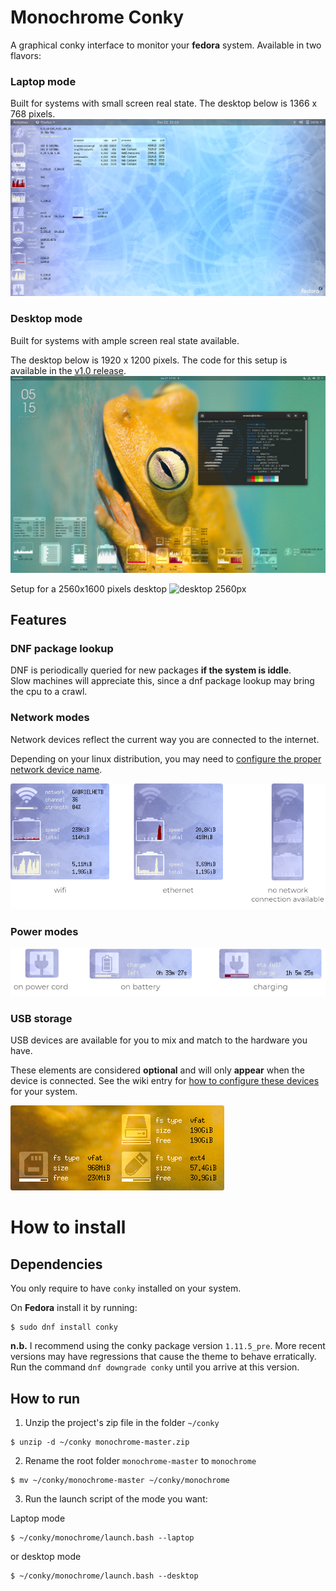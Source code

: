 # Monochrome Conky
A graphical conky interface to monitor your **fedora** system.  Available in two flavors:

### Laptop mode
Built for systems with small screen real state.  The desktop below is 1366 x 768 pixels.
![laptop](images/screenshots/small-v04.png)

### Desktop mode
Built for systems with ample screen real state available.

The desktop below is 1920 x 1200 pixels.  The code for this setup is available in the [v1.0 release](https://github.com/ernesto1/monochrome/releases/tag/v1.0).
![desktop 1920px](images/screenshots/large-v04.png)

Setup for a 2560x1600 pixels desktop
![desktop 2560px](images/screenshots/large-v05.png)

## Features
### DNF package lookup
DNF is periodically queried for new packages **if the system is iddle**.  
Slow machines will appreciate this, since a dnf package lookup may bring the cpu to a crawl.
### Network modes
Network devices reflect the current way you are connected to the internet.

Depending on your linux distribution, you may need to [configure the proper network device name](https://github.com/ernesto1/monochrome/wiki#network-devices).

![network](images/screenshots/network-modes.png)
### Power modes
![power](images/screenshots/power-modes.png)
### USB storage
USB devices are available for you to mix and match to the hardware you have.

These elements are considered **optional** and will only **appear** when the device is connected.
See the wiki entry for [how to configure these devices](https://github.com/ernesto1/monochrome/wiki#usb-drives) for your system.

![usb](images/screenshots/usbStorage.png)
# How to install
## Dependencies
You only require to have `conky` installed on your system.

On **Fedora** install it by running:

```
$ sudo dnf install conky
```

**n.b.** I recommend using the conky package version `1.11.5_pre`.
More recent versions may have regressions that cause the theme to behave erratically.  Run the command `dnf downgrade conky` until you arrive at this version.

## How to run
1) Unzip the project's zip file in the folder `~/conky`

```
$ unzip -d ~/conky monochrome-master.zip
```

2) Rename the root folder `monochrome-master` to `monochrome`

```
$ mv ~/conky/monochrome-master ~/conky/monochrome
```

3) Run the launch script of the mode you want:

Laptop mode

```
$ ~/conky/monochrome/launch.bash --laptop
```

or desktop mode

```
$ ~/conky/monochrome/launch.bash --desktop
```